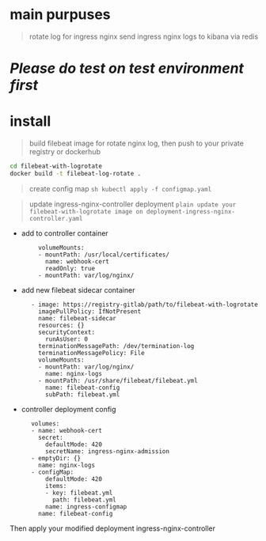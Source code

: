 # main purpuses
> rotate log for ingress nginx
> send ingress nginx logs to kibana via redis

# *Please do test on test environment first*

# install
> build filebeat image for rotate nginx log, then push to your private registry or dockerhub
```sh
cd filebeat-with-logrotate
docker build -t filebeat-log-rotate .
```

> create config map
```sh kubectl apply -f configmap.yaml ```

> update ingress-nginx-controller deployment
```plain update your filebeat-with-logrotate image on deployment-ingress-nginx-controller.yaml ```

- add to controller container
```plain
        volumeMounts:
        - mountPath: /usr/local/certificates/
          name: webhook-cert
          readOnly: true
        - mountPath: var/log/nginx/
```

- add new filebeat sidecar container
```plain
      - image: https://registry-gitlab/path/to/filebeat-with-logrotate
        imagePullPolicy: IfNotPresent
        name: filebeat-sidecar
        resources: {}
        securityContext:
          runAsUser: 0
        terminationMessagePath: /dev/termination-log
        terminationMessagePolicy: File
        volumeMounts:
        - mountPath: var/log/nginx/
          name: nginx-logs
        - mountPath: /usr/share/filebeat/filebeat.yml
          name: filebeat-config
          subPath: filebeat.yml
```

- controller deployment config
```plain
      volumes:
      - name: webhook-cert
        secret:
          defaultMode: 420
          secretName: ingress-nginx-admission
      - emptyDir: {}
        name: nginx-logs
      - configMap:
          defaultMode: 420
          items:                                                                                                                       
          - key: filebeat.yml
            path: filebeat.yml
          name: ingress-configmap
        name: filebeat-config

```

Then apply your modified deployment ingress-nginx-controller